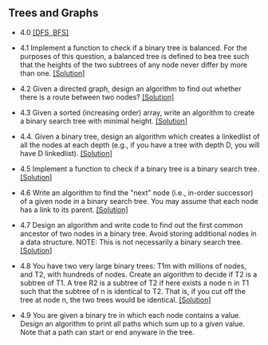 ## Trees and Graphs

- 4.0 [[DFS, BFS]](../code/4.0.java)

- 4.1 Implement a function to check if a binary tree is balanced. For the purposes of this question, a balanced tree is defined to bea tree such that the heights of the two subtrees of any node never differ by more than one. [[Solution]](../code/4.1.java)

- 4.2 Given a directed graph, design an algorithm to find out whether there is a route between two nodes? [[Solution]](../code/4.2.java)

- 4.3 Given a sorted (increasing order) array, write an algorithm to create a binary search tree with minimal height. [[Solution]](../code/4.3.java)

- 4.4. Given a binary tree, design an algorithm which creates a linkedlist of all the nodes at each depth (e.g., if you have a tree with depth D, you will have D linkedlist). [[Solution]](../code/4.4.java)

- 4.5 Implement a function to check if a binary tree is a binary search tree. [[Solution]](../code/4.5.java)

- 4.6 Write an algorithm to find the "next" node (i.e., in-order successor) of a given node in a binary search tree. You may assume that each node has a link to its parent. [[Solution]](../code/4.6.java)

- 4.7 Design an algorithm and write code to find out the first common ancestor of two nodes in a binary tree. Avoid storing additional nodes in a data structure. NOTE: This is not necessarily a binary search tree. [[Solution]](../code/4.7.java)

- 4.8 You have two very large binary trees: T1m with millions of nodes, and T2, with hundreds of nodes. Create an algorithm to decide if T2 is a subtree of T1.
A tree R2 is a subtree of T2 if here exists a node n in T1 such that the subtree of n is identical to T2. That is, if you cut off the tree at node n, the two trees would be identical. [[Solution]](../code/4.8.java)

- 4.9 You are given a binary tre in which each node contains a value. Design an algorithm to print all paths which sum up to a given value. Note that a path can start or end anyware in the tree.
